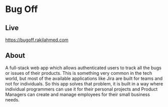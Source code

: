# Bug Off

## Live

https://bugoff.rakilahmed.com

## About

A full-stack web app which allows authenticated users to track all the bugs or issues of their products. This is something very common in the tech world, but most of the available applications like Jira are built for teams and not for individuals. So this app solves that problem, it is built in a way where individual programmers can use it for their personal projects and Product Managers can create and manage employees for their small business needs.
